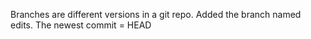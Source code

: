 Branches are different versions in a git repo. Added the branch named edits. The newest commit = HEAD